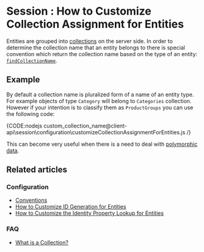 # Session : How to Customize Collection Assignment for Entities

Entities are grouped into [collections](../../faq/what-is-a-collection) on the server side. In order to determine the collection name that an entity belongs to
there is special convention which return the collection name based on the type of an entity: [`findCollectionName`](../../configuration/identifier-generation/global#findcollectionname).

## Example

By default a collection name is pluralized form of a name of an entity type. For example objects of type `Category` will belong to `Categories` collection. However if your intention
is to classify them as `ProductGroups` you can use the following code:

{CODE:nodejs custom_collection_name@client-api\session\configuration\customizeCollectionAssignmentForEntities.js /}

This can become very useful when there is a need to deal with [polymorphic data](../../../indexes/indexing-polymorphic-data).

## Related articles

### Configuration

- [Conventions](../../../client-api/configuration/conventions)
- [How to Customize ID Generation for Entities](../../../client-api/session/configuration/how-to-customize-id-generation-for-entities)
- [How to Customize the Identity Property Lookup for Entities](../../../client-api/session/configuration/how-to-customize-identity-property-lookup-for-entities)

### FAQ

- [What is a Collection?](../../../client-api/faq/what-is-a-collection)  
